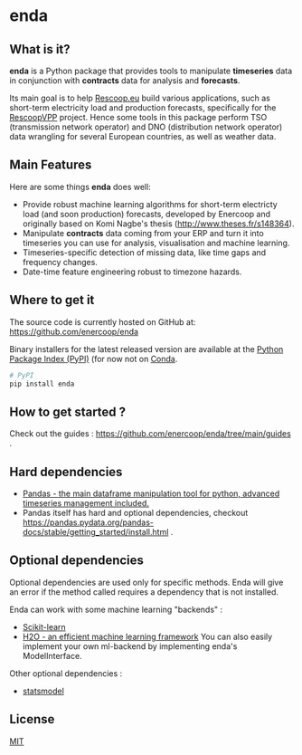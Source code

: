 # enda


## What is it?

**enda** is a Python package that provides tools to manipulate **timeseries** data in conjunction with **contracts** data for analysis and **forecasts**. 

Its main goal is to help [Rescoop.eu](https://www.rescoop.eu/) build various applications, such as short-term electricity load and production forecasts, specifically for the [RescoopVPP](https://www.rescoopvpp.eu/) project. Hence some tools in this package perform TSO (transmission network operator) and DNO (distribution network operator) data wrangling for several European countries, as well as weather data. 

## Main Features
Here are some things **enda** does well:

  - Provide robust machine learning algorithms for short-term electricty load (and soon production) forecasts, developed by Enercoop and originally based on Komi Nagbe's thesis (http://www.theses.fr/s148364).
  - Manipulate **contracts** data coming from your ERP and turn it into timeseries you can use for analysis, visualisation and machine learning.  
  - Timeseries-specific detection of missing data, like time gaps and frequency changes.
  - Date-time feature engineering robust to timezone hazards.

## Where to get it
The source code is currently hosted on GitHub at: https://github.com/enercoop/enda

Binary installers for the latest released version are available at the [Python
Package Index (PyPI)](https://pypi.org/project/enda) (for now not on [Conda](https://docs.conda.io/en/latest/).

```sh
# PyPI
pip install enda
```

## How to get started ?

Check out the guides : https://github.com/enercoop/enda/tree/main/guides .

## Hard dependencies
- [Pandas - the main dataframe manipulation tool for python, advanced timeseries management included.](https://pandas.pydata.org/)
- Pandas itself has hard and optional dependencies, checkout https://pandas.pydata.org/pandas-docs/stable/getting_started/install.html .  

## Optional dependencies 

Optional dependencies are used only for specific methods. Enda will give an error if the method called requires a dependency that is not installed. 

Enda can work with some machine learning "backends" :
- [Scikit-learn](https://scikit-learn.org/stable/)
- [H2O - an efficient machine learning framework](https://docs.h2o.ai/)
You can also easily implement your own ml-backend by implementing enda's ModelInterface. 

Other optional dependencies :
- [statsmodel](https://pypi.org/project/statsmodels/)

## License
[MIT](LICENSE)
